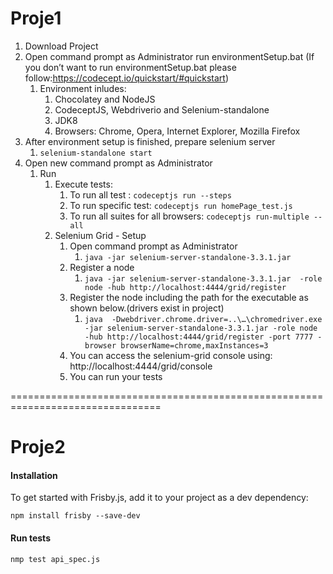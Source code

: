 
# Proje1 #
 1. Download Project
 2. Open command prompt as Administrator run environmentSetup.bat (If you don’t want to run environmentSetup.bat 
please follow:https://codecept.io/quickstart/#quickstart)
    1. Environment inludes:
        1. Chocolatey and NodeJS
        2. CodeceptJS, Webdriverio and Selenium-standalone
        3. JDK8
        4. Browsers: Chrome, Opera, Internet Explorer, Mozilla Firefox
3. After environment setup is finished, prepare selenium server 
     1. ``` selenium-standalone start ```
4. Open new command prompt as Administrator
     1. Run 
        1. Execute tests:
             1. To run all test : ``` codeceptjs run --steps     ```
             2. To run specific test: ``` codeceptjs run homePage_test.js     ```
             3. To run all suites for all browsers: ``` codeceptjs run-multiple --all  ```
        2. Selenium Grid - Setup
             1. Open command prompt as Administrator
                 1. ``` java -jar selenium-server-standalone-3.3.1.jar     ```
             2. Register a node
                 1. ```java -jar selenium-server-standalone-3.3.1.jar  -role node -hub http://localhost:4444/grid/register```        
             3. Register the node including the path for the executable as shown below.(drivers exist in project)
                 1. ```java  -Dwebdriver.chrome.driver=..\…\chromedriver.exe -jar selenium-server-standalone-3.3.1.jar -role node -hub http://localhost:4444/grid/register -port 7777 -browser browserName=chrome,maxInstances=3``` 
             4. You can access the selenium-grid console using: http://localhost:4444/grid/console     
             5. You can run your tests

================================================================================

# Proje2 #

#### Installation ####

To get started with Frisby.js, add it to your project as a dev dependency:

```npm install frisby --save-dev```

#### Run tests ####

```nmp test api_spec.js```

